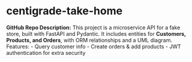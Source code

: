 # centigrade-take-home
**GitHub Repo Description:**    This project is a microservice API for a fake store, built with FastAPI and Pydantic. It includes entities for **Customers, Products, and Orders**, with ORM relationships and a UML diagram. Features:   - Query customer info   - Create orders &amp; add products   - JWT authentication for extra security   
